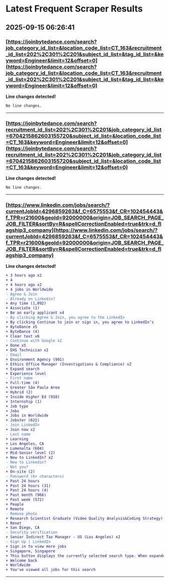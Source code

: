 # Latest Frequent Scraper Results

## 2025-09-15 06:26:41

### [https://joinbytedance.com/search?job_category_id_list=&location_code_list=CT_163&recruitment_id_list=202%2C301%2C201&subject_id_list=&tag_id_list=&keyword=Engineer&limit=12&offset=0](https://joinbytedance.com/search?job_category_id_list=&location_code_list=CT_163&recruitment_id_list=202%2C301%2C201&subject_id_list=&tag_id_list=&keyword=Engineer&limit=12&offset=0)

**Line changes detected!**

```diff
No line changes.
```

---
### [https://joinbytedance.com/search?recruitment_id_list=202%2C301%2C201&job_category_id_list=6704215862603155720&subject_id_list=&location_code_list=CT_163&keyword=Engineer&limit=12&offset=0](https://joinbytedance.com/search?recruitment_id_list=202%2C301%2C201&job_category_id_list=6704215862603155720&subject_id_list=&location_code_list=CT_163&keyword=Engineer&limit=12&offset=0)

**Line changes detected!**

```diff
No line changes.
```

---
### [https://www.linkedin.com/jobs/search/?currentJobId=4296859263&f_C=6575553&f_CR=102454443&f_TPR=r21600&geoId=92000000&origin=JOB_SEARCH_PAGE_JOB_FILTER&sortBy=R&spellCorrectionEnabled=true&trk=d_flagship3_company](https://www.linkedin.com/jobs/search/?currentJobId=4296859263&f_C=6575553&f_CR=102454443&f_TPR=r21600&geoId=92000000&origin=JOB_SEARCH_PAGE_JOB_FILTER&sortBy=R&spellCorrectionEnabled=true&trk=d_flagship3_company)

**Line changes detected!**

```diff
+ 3 hours ago x2
+ 4
+ 4 hours ago x2
+ 4 jobs in Worldwide
- Agree & Join
- Already on Linkedin?
+ Any time (1,092)
+ Associate (1)
+ Be an early applicant x4
- By clicking Agree & Join, you agree to the LinkedIn
+ By clicking Continue to join or sign in, you agree to LinkedIn’s
+ ByteDance x5
+ ByteDance (4)
+ Clear text x6
- Continue with Google x2
+ Done x5
+ EHS Technician x2
- Email
+ Environment Agency (991)
+ Ethics Office Manager (Investigations & Compliance) x2
+ Expand search
+ Experience level
- First name
+ Full-time (4)
+ Greater São Paulo Area
+ Hybrid (2)
+ Inside Higher Ed (918)
+ Internship (1)
+ Job type
+ Jobs
+ Jobs in Worldwide
+ Jobster (621)
- Join LinkedIn
+ Join now x2
- Last name
+ Learning
+ Los Angeles, CA
+ Lumenalta (604)
+ Mid-Senior level (2)
+ New to LinkedIn? x2
- New to Linkedin?
- Not you?
+ On-site (2)
- Password (6+ characters)
+ Past 24 hours
+ Past 24 hours (31)
+ Past 24 hours (4)
+ Past month (966)
+ Past week (572)
+ People
+ Remote
- Remove photo
+ Research Scientist Graduate (Video Quality Analysis&Coding Strategy) - 2026 Start (PHD) x2
+ Reset
+ San Diego, CA
- Security verification
+ Senior Indirect Tax Manager - US (Los Angeles) x2
- Sign Up | LinkedIn
+ Sign in to view more jobs
+ Singapore, Singapore
+ This button displays the currently selected search type. When expanded it provides a list of search options that will switch the search inputs to match the current selection.
+ Welcome back
+ Worldwide
+ You've viewed all jobs for this search
```

---
